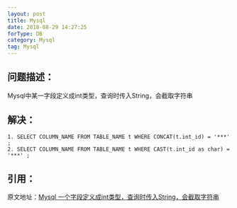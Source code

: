 ```yaml
---
layout: post
title: Mysql
date: 2018-08-29 14:27:25
forType: DB
category: Mysql
tag: Mysql
---
```



问题描述：
-----------------------------------------------------------------
Mysql中某一字段定义成int类型，查询时传入String，会截取字符串


解决：
-----------------------------------------------------------------
```
1. SELECT COLUMN_NAME FROM TABLE_NAME t WHERE CONCAT(t.int_id) = '***' ;
2. SELECT COLUMN_NAME FROM TABLE_NAME t WHERE CAST(t.int_id as char) = '***' ;
```

引用：
-----------------------------------------------------------------
原文地址：[Mysql 一个字段定义成int类型，查询时传入String，会截取字符串](https://blog.csdn.net/xiaolyuh123/article/details/64441817?locationNum=3&fps=1)